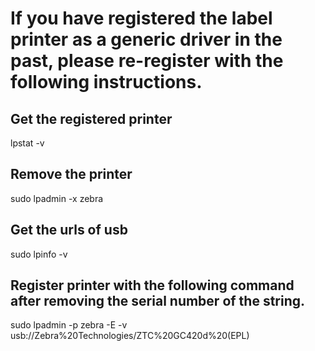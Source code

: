 # If you have registered the label printer as a generic driver in the past, please re-register with the following instructions.

## Get the registered printer
lpstat -v

## Remove the printer
sudo lpadmin -x zebra

## Get the urls of usb
sudo lpinfo -v

## Register printer with the following command after removing the serial number of the string.
sudo lpadmin -p zebra -E -v usb://Zebra%20Technologies/ZTC%20GC420d%20\(EPL\)
